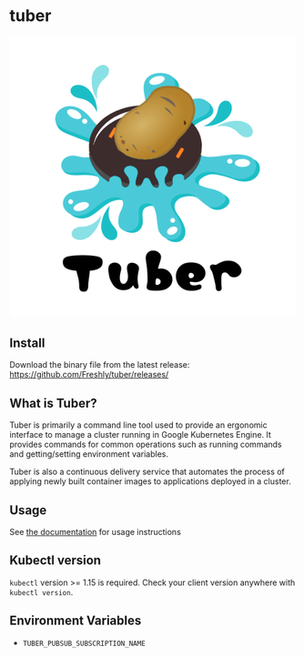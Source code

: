 # tuber

![logo](logo.png)

## Install
Download the binary file from the latest release: https://github.com/Freshly/tuber/releases/

## What is Tuber?

Tuber is primarily a command line tool used to provide an ergonomic interface to manage a cluster running in Google Kubernetes Engine. It provides commands for common operations such as running commands and getting/setting environment variables.

Tuber is also a continuous delivery service that automates the process of applying newly built container images to applications deployed in a cluster.

## Usage
See [the documentation](doc/tuber.md) for usage instructions

## Kubectl version
`kubectl` version >= 1.15 is required. Check your client version anywhere with `kubectl version`.

## Environment Variables
* `TUBER_PUBSUB_SUBSCRIPTION_NAME`
